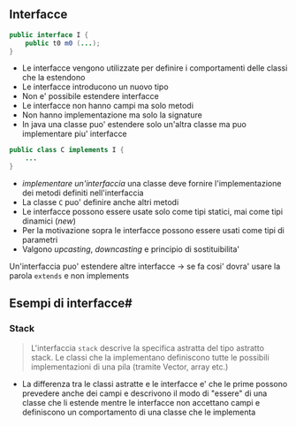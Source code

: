 ## Interfacce
```java
public interface I {
	public t0 m0 (...);
}
```
- Le interfacce vengono utilizzate per definire i comportamenti delle classi che la estendono
- Le interfacce introducono un nuovo tipo
- Non e' possibile estendere interfacce
- Le interfacce non hanno campi ma solo metodi
- Non hanno implementazione ma solo la signature
- In java una classe puo' estendere solo un'altra classe ma puo implementare piu' interfacce
```java
public class C implements I {
	...
}
```
- *implementare un'interfaccia* una classe deve fornire l'implementazione dei metodi definiti nell'interfaccia
- La classe `C` puo' definire anche altri metodi
- Le interfacce possono essere usate solo come tipi statici, mai come tipi dinamici (*new*)
- Per la motivazione sopra le interfacce possono essere usati come tipi di parametri
- Valgono *upcasting*, *downcasting* e principio di sostituibilita'

Un'interfaccia puo' estendere altre interfacce -> se fa cosi' dovra' usare la parola `extends` e non implements

## Esempi di interfacce#

### Stack
>L'interfaccia `stack` descrive la specifica astratta del tipo astratto stack. Le classi che la implementano definiscono tutte le possibili implementazioni di una pila (tramite Vector, array etc.)


- La differenza tra le classi astratte e le interfacce e' che le prime possono prevedere anche dei campi e descrivono il  modo di "essere" di una classe che li estende mentre le interfacce non accettano campi e definiscono un comportamento di una classe che le implementa
